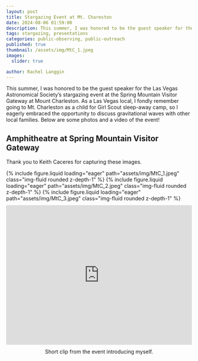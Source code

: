 ```yaml
---
layout: post
title: Stargazing Event at Mt. Chareston
date: 2024-08-06 01:59:00
description: This summer, I was honored to be the guest speaker for the Las Vegas Astronomical Society’s stargazing event at the Spring Mountain Visitor Gateway at Mount Charleston. Check out the event here!
tags: stargazing, presentations
categories: public-observing, public-outreach
published: true
thumbnail: /assets/img/MtC_1.jpeg
images:
  slider: true

author: Rachel Langgin
---
```


This summer, I was honored to be the guest speaker for the Las Vegas Astronomical Society’s stargazing event at the Spring Mountain Visitor Gateway at Mount Charleston. As a Las Vegas local, I fondly remember going to Mt. Charleston as a child for Girl Scout sleep-away camp, so I eagerly embraced the opportunity to discuss gravitational waves with other local families. Below are some photos and a video of the event!

## Amphitheatre at Spring Mountain Visitor Gateway

Thank you to Keith Caceres for capturing these images.

<swiper-container keyboard="true" navigation="true" pagination="true" pagination-clickable="true" pagination-dynamic-bullets="true" rewind="true">
  <swiper-slide>{% include figure.liquid loading="eager" path="assets/img/MtC_1.jpeg" class="img-fluid rounded z-depth-1" %}</swiper-slide>
  <swiper-slide>{% include figure.liquid loading="eager" path="assets/img/MtC_2.jpeg" class="img-fluid rounded z-depth-1" %}</swiper-slide>
  <swiper-slide>{% include figure.liquid loading="eager" path="assets/img/MtC_3.jpeg" class="img-fluid rounded z-depth-1" %}</swiper-slide>
</swiper-container>

<div style="display: flex; justify-content: center; flex-direction: column; align-items: center; margin: 10px 0;">
  <div style="position: relative; width: 100%; max-width: 800px; padding-top: 75%; overflow: hidden;">
    <iframe 
      src="https://drive.google.com/file/d/1HS31NJ-hWRvmIixwamRTaHvYowtESxrZ/preview" 
      style="position: absolute; top: 0; left: 0; width: 100%; height: 100%;" 
      allow="autoplay" 
      frameborder="0">
    </iframe>
  </div>
  <div class="caption" style="text-align: center; margin-top: 10px;">
    Short clip from the event introducing myself.
  </div>
</div>

<style>
  iframe {
    max-width: 100%;
  }

  @media (max-width: 600px) {
    iframe {
      width: 100%;
      height: auto;
    }
  }
</style>
